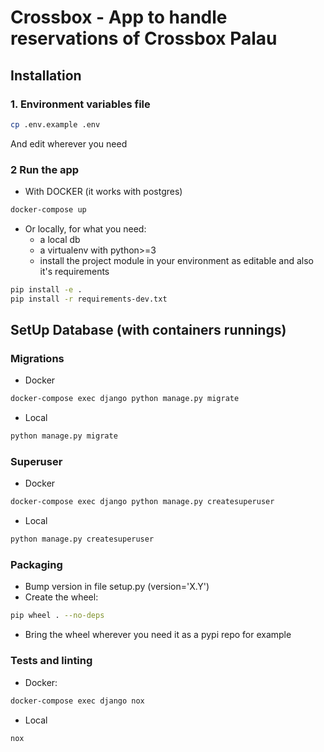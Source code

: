 # Crossbox - App to handle reservations of Crossbox Palau

## Installation
### 1. Environment variables file
```bash
cp .env.example .env
```
And edit wherever you need

### 2 Run the app
- With DOCKER (it works with postgres)
```bash
docker-compose up
```
- Or locally, for what you need:
  - a local db
  - a virtualenv with python>=3
  - install the project module in your environment as editable and also it's requirements
```bash
pip install -e .
pip install -r requirements-dev.txt
```

## SetUp Database (with containers runnings)
### Migrations
- Docker
```bash
docker-compose exec django python manage.py migrate
```
- Local
```bash
python manage.py migrate
```
### Superuser
- Docker
```bash
docker-compose exec django python manage.py createsuperuser
```
- Local
```bash
python manage.py createsuperuser
```

### Packaging
- Bump version in file setup.py (version='X.Y')
- Create the wheel:
```bash
pip wheel . --no-deps
```
- Bring the wheel wherever you need it as a pypi repo for example


### Tests and linting
- Docker:
```bash
docker-compose exec django nox
```
- Local
```bash
nox
```
